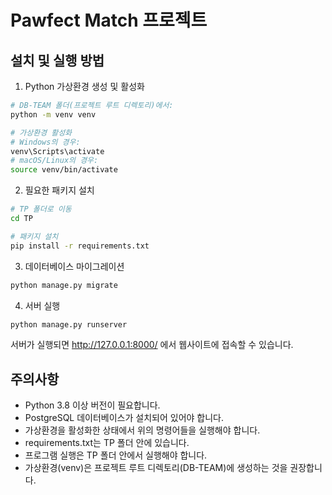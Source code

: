 # Pawfect Match 프로젝트

## 설치 및 실행 방법

1. Python 가상환경 생성 및 활성화
```bash
# DB-TEAM 폴더(프로젝트 루트 디렉토리)에서:
python -m venv venv

# 가상환경 활성화
# Windows의 경우:
venv\Scripts\activate
# macOS/Linux의 경우:
source venv/bin/activate
```

2. 필요한 패키지 설치
```bash
# TP 폴더로 이동
cd TP

# 패키지 설치
pip install -r requirements.txt
```

3. 데이터베이스 마이그레이션
```bash
python manage.py migrate
```

4. 서버 실행
```bash
python manage.py runserver
```

서버가 실행되면 http://127.0.0.1:8000/ 에서 웹사이트에 접속할 수 있습니다.

## 주의사항
- Python 3.8 이상 버전이 필요합니다.
- PostgreSQL 데이터베이스가 설치되어 있어야 합니다.
- 가상환경을 활성화한 상태에서 위의 명령어들을 실행해야 합니다.
- requirements.txt는 TP 폴더 안에 있습니다.
- 프로그램 실행은 TP 폴더 안에서 실행해야 합니다.
- 가상환경(venv)은 프로젝트 루트 디렉토리(DB-TEAM)에 생성하는 것을 권장합니다.